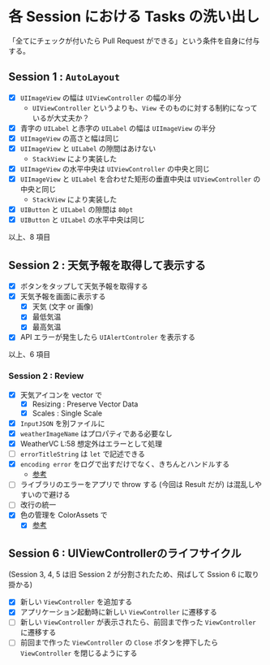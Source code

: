 # 各 Session における Tasks の洗い出し

「全てにチェックが付いたら Pull Request ができる」という条件を自身に付与する。

## Session 1 : `AutoLayout`
- [x] `UIImageView` の幅は `UIViewController` の幅の半分
  - `UIViewController` というよりも、`View` そのものに対する制約になっているが大丈夫か？
- [x] 青字の `UILabel` と赤字の `UILabel` の幅は `UIImageView` の半分
- [x] `UIImageView` の高さと幅は同じ
- [x] `UIImageView` と `UILabel` の隙間はあけない
  - `StackView` により実装した
- [x] `UIImageView` の水平中央は `UIViewController` の中央と同じ
- [x] `UIImageView` と `UILabel` を合わせた矩形の垂直中央は `UIViewController` の中央と同じ
  - `StackView` により実装した
- [x] `UIButton` と `UILabel` の隙間は `80pt`
- [x] `UIButton` と `UILabel` の水平中央は同じ

以上、8 項目

## Session 2 : 天気予報を取得して表示する
- [x] ボタンをタップして天気予報を取得する
- [x] 天気予報を画面に表示する
  - [x] 天気 (文字 or 画像)
  - [x] 最低気温
  - [x] 最高気温
- [x] API エラーが発生したら `UIAlertControler` を表示する

以上、6 項目

### Session 2 : Review
- [x] 天気アイコンを vector で
  - [x] Resizing : Preserve Vector Data
  - [x] Scales : Single Scale
- [x] `InputJSON` を別ファイルに
- [x] `weatherImageName` はプロパティである必要なし
- [x] WeatherVC L:58 想定外はエラーとして処理
- [ ] `errorTitleString` は `let` で記述できる
- [x] `encoding error` をログで出すだけでなく、きちんとハンドルする
  - [参考](https://qiita.com/koher/items/a7a12e7e18d2bb7d8c77)
- [ ] ライブラリのエラーをアプリで throw する (今回は Result だが) は混乱しやすいので避ける
- [ ] 改行の統一
- [x] 色の管理を ColorAssets で
  - [x] [参考](https://dev.classmethod.jp/articles/xcode-9-asset-catalogs-support-named-colors/)

## Session 6 : UIViewControllerのライフサイクル
(Session 3, 4, 5 は旧 Session 2 が分割されたため、飛ばして Sssion 6 に取り掛かる)
- [x] 新しい `ViewController` を追加する
- [x] アプリケーション起動時に新しい `ViewController` に遷移する
- [ ] 新しい `ViewController` が表示されたら、前回まで作った `ViewController` に遷移する
- [ ] 前回まで作った `ViewController` の `Close` ボタンを押下したら `ViewController` を閉じるようにする
